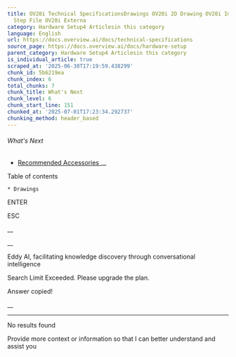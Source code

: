 ```yaml
---
title: OV20i Technical SpecificationsDrawings OV20i 2D Drawing OV20i Image OV20i 3D
  Step File OV20i Externa
category: Hardware Setup4 Articlesin this category
language: English
url: https://docs.overview.ai/docs/technical-specifications
source_page: https://docs.overview.ai/docs/hardware-setup
parent_category: Hardware Setup4 Articlesin this category
is_individual_article: true
scraped_at: '2025-06-30T17:19:59.438299'
chunk_id: 5b6219ea
chunk_index: 6
total_chunks: 7
chunk_title: What's Next
chunk_level: 6
chunk_start_line: 151
chunked_at: '2025-07-01T17:23:34.292737'
chunking_method: header_based
---
```


###### What's Next

  * [ Recommended Accessories ](/docs/recommended-accessories) __



Table of contents

    * Drawings 



ENTER

ESC

 __

__

Eddy AI, facilitating knowledge discovery through conversational intelligence

Search Limit Exceeded. Please upgrade the plan.

Answer copied\!

__

__ __

No results found

Provide more context or information so that I can better understand and assist you
